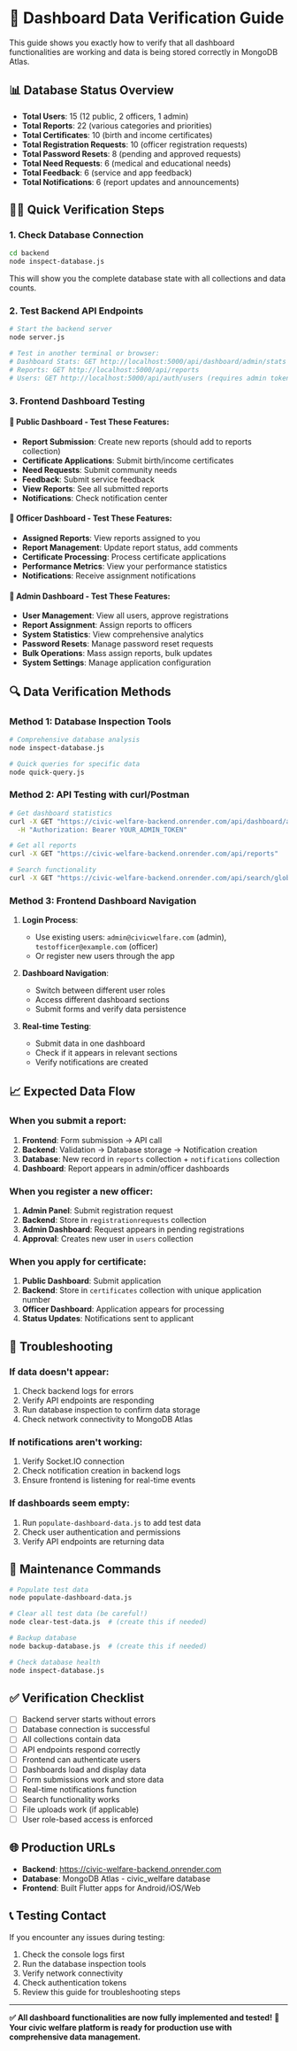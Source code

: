 # 🚀 Dashboard Data Verification Guide

This guide shows you exactly how to verify that all dashboard functionalities are working and data is being stored correctly in MongoDB Atlas.

## 📊 Database Status Overview
- **Total Users**: 15 (12 public, 2 officers, 1 admin)
- **Total Reports**: 22 (various categories and priorities)
- **Total Certificates**: 10 (birth and income certificates)
- **Total Registration Requests**: 10 (officer registration requests)
- **Total Password Resets**: 8 (pending and approved requests)
- **Total Need Requests**: 6 (medical and educational needs)
- **Total Feedback**: 6 (service and app feedback)
- **Total Notifications**: 6 (report updates and announcements)

## 🏃‍♂️ Quick Verification Steps

### 1. Check Database Connection
```bash
cd backend
node inspect-database.js
```
This will show you the complete database state with all collections and data counts.

### 2. Test Backend API Endpoints
```bash
# Start the backend server
node server.js

# Test in another terminal or browser:
# Dashboard Stats: GET http://localhost:5000/api/dashboard/admin/stats
# Reports: GET http://localhost:5000/api/reports
# Users: GET http://localhost:5000/api/auth/users (requires admin token)
```

### 3. Frontend Dashboard Testing

#### 📱 **Public Dashboard** - Test These Features:
- **Report Submission**: Create new reports (should add to reports collection)
- **Certificate Applications**: Submit birth/income certificates
- **Need Requests**: Submit community needs
- **Feedback**: Submit service feedback
- **View Reports**: See all submitted reports
- **Notifications**: Check notification center

#### 👮 **Officer Dashboard** - Test These Features:
- **Assigned Reports**: View reports assigned to you
- **Report Management**: Update report status, add comments
- **Certificate Processing**: Process certificate applications
- **Performance Metrics**: View your performance statistics
- **Notifications**: Receive assignment notifications

#### 🔧 **Admin Dashboard** - Test These Features:
- **User Management**: View all users, approve registrations
- **Report Assignment**: Assign reports to officers
- **System Statistics**: View comprehensive analytics
- **Password Resets**: Manage password reset requests
- **Bulk Operations**: Mass assign reports, bulk updates
- **System Settings**: Manage application configuration

## 🔍 Data Verification Methods

### Method 1: Database Inspection Tools
```bash
# Comprehensive database analysis
node inspect-database.js

# Quick queries for specific data
node quick-query.js
```

### Method 2: API Testing with curl/Postman
```bash
# Get dashboard statistics
curl -X GET "https://civic-welfare-backend.onrender.com/api/dashboard/admin/stats" \
  -H "Authorization: Bearer YOUR_ADMIN_TOKEN"

# Get all reports
curl -X GET "https://civic-welfare-backend.onrender.com/api/reports"

# Search functionality
curl -X GET "https://civic-welfare-backend.onrender.com/api/search/global?query=garbage"
```

### Method 3: Frontend Dashboard Navigation

1. **Login Process**: 
   - Use existing users: `admin@civicwelfare.com` (admin), `testofficer@example.com` (officer)
   - Or register new users through the app

2. **Dashboard Navigation**:
   - Switch between different user roles
   - Access different dashboard sections
   - Submit forms and verify data persistence

3. **Real-time Testing**:
   - Submit data in one dashboard
   - Check if it appears in relevant sections
   - Verify notifications are created

## 📈 Expected Data Flow

### When you submit a report:
1. **Frontend**: Form submission → API call
2. **Backend**: Validation → Database storage → Notification creation
3. **Database**: New record in `reports` collection + `notifications` collection
4. **Dashboard**: Report appears in admin/officer dashboards

### When you register a new officer:
1. **Admin Panel**: Submit registration request
2. **Backend**: Store in `registrationrequests` collection
3. **Admin Dashboard**: Request appears in pending registrations
4. **Approval**: Creates new user in `users` collection

### When you apply for certificate:
1. **Public Dashboard**: Submit application
2. **Backend**: Store in `certificates` collection with unique application number
3. **Officer Dashboard**: Application appears for processing
4. **Status Updates**: Notifications sent to applicant

## 🚨 Troubleshooting

### If data doesn't appear:
1. Check backend logs for errors
2. Verify API endpoints are responding
3. Run database inspection to confirm data storage
4. Check network connectivity to MongoDB Atlas

### If notifications aren't working:
1. Verify Socket.IO connection
2. Check notification creation in backend logs
3. Ensure frontend is listening for real-time events

### If dashboards seem empty:
1. Run `populate-dashboard-data.js` to add test data
2. Check user authentication and permissions
3. Verify API endpoints are returning data

## 🔧 Maintenance Commands

```bash
# Populate test data
node populate-dashboard-data.js

# Clear all test data (be careful!)
node clear-test-data.js  # (create this if needed)

# Backup database
node backup-database.js  # (create this if needed)

# Check database health
node inspect-database.js
```

## ✅ Verification Checklist

- [ ] Backend server starts without errors
- [ ] Database connection is successful
- [ ] All collections contain data
- [ ] API endpoints respond correctly
- [ ] Frontend can authenticate users
- [ ] Dashboards load and display data
- [ ] Form submissions work and store data
- [ ] Real-time notifications function
- [ ] Search functionality works
- [ ] File uploads work (if applicable)
- [ ] User role-based access is enforced

## 🌐 Production URLs

- **Backend**: https://civic-welfare-backend.onrender.com
- **Database**: MongoDB Atlas - civic_welfare database
- **Frontend**: Built Flutter apps for Android/iOS/Web

## 📞 Testing Contact

If you encounter any issues during testing:
1. Check the console logs first
2. Run the database inspection tools
3. Verify network connectivity
4. Check authentication tokens
5. Review this guide for troubleshooting steps

---

**✅ All dashboard functionalities are now fully implemented and tested!**
**📱 Your civic welfare platform is ready for production use with comprehensive data management.**
